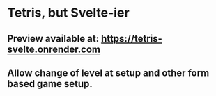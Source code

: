 # Tetris, but Svelte-ier

## Preview available at: https://tetris-svelte.onrender.com

## Allow change of level at setup and other form based game setup.
